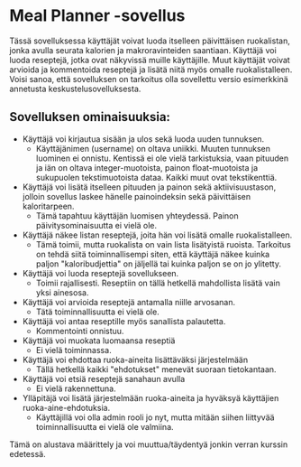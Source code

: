# Meal Planner -sovellus

Tässä sovelluksessa käyttäjät voivat luoda itselleen päivittäisen ruokalistan, jonka avulla seurata kalorien ja makroravinteiden saantiaan. Käyttäjä voi luoda reseptejä, jotka ovat näkyvissä muille käyttäjille. Muut käyttäjät voivat arvioida ja kommentoida reseptejä ja lisätä niitä myös omalle ruokalistalleen. Voisi sanoa, että sovelluksen on tarkoitus olla sovellettu versio esimerkkinä annetusta keskustelusovelluksesta.   

## Sovelluksen ominaisuuksia:

 - Käyttäjä voi kirjautua sisään ja ulos sekä luoda uuden tunnuksen.
   - Käyttäjänimen (username) on oltava uniikki. Muuten tunnuksen luominen ei onnistu. Kentissä ei ole vielä tarkistuksia, vaan pituuden ja iän on oltava integer-muotoista, painon float-muotoista ja sukupuolen tekstimuotoista dataa. Kaikki muut ovat tekstikenttiä. 
 - Käyttäjä voi lisätä itselleen pituuden ja painon sekä aktiivisuustason, jolloin sovellus laskee hänelle painoindeksin sekä päivittäisen kaloritarpeen. 
   - Tämä tapahtuu käyttäjän luomisen yhteydessä. Painon päivitysominaisuutta ei vielä ole. 
 - Käyttäjä näkee listan reseptejä, joita hän voi lisätä omalle ruokalistalleen.
   - Tämä toimii, mutta ruokalista on vain lista lisätyistä ruoista. Tarkoitus on tehdä siitä toiminnallisempi siten, että käyttäjä näkee kuinka paljon "kaloribudjettia" on jäljellä tai kuinka paljon se on jo ylitetty. 
 - Käyttäjä voi luoda reseptejä sovellukseen. 
   - Toimii rajallisesti. Reseptiin on tällä hetkellä mahdollista lisätä vain yksi ainesosa. 
 - Käyttäjä voi arvioida reseptejä antamalla niille arvosanan.
   - Tätä toiminnallisuutta ei vielä ole.
 - Käyttäjä voi antaa reseptille myös sanallista palautetta.
   - Kommentointi onnistuu.
 - Käyttäjä voi muokata luomaansa reseptiä 
   - Ei vielä toiminnassa.
 - Käyttäjä voi ehdottaa ruoka-aineita lisättäväksi järjestelmään
   - Tällä hetkellä kaikki "ehdotukset" menevät suoraan tietokantaan.
 - Käyttäjä voi etsiä reseptejä sanahaun avulla
   - Ei vielä rakennettuna.
 - Ylläpitäjä voi lisätä järjestelmään ruoka-aineita ja hyväksyä käyttäjien ruoka-aine-ehdotuksia.
   - Käyttäjillä voi olla admin rooli jo nyt, mutta mitään siihen liittyvää toiminnallisuutta ei vielä ole valmiina.

Tämä on alustava määrittely ja voi muuttua/täydentyä jonkin verran kurssin edetessä.

